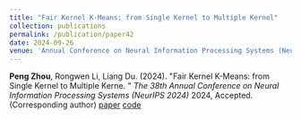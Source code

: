 ```yaml
---
title: "Fair Kernel K-Means: from Single Kernel to Multiple Kernel"
collection: publications
permalink: /publication/paper42
date: 2024-09-26
venue: 'Annual Conference on Neural Information Processing Systems (NeurIPS 2024)'
---
```


**Peng Zhou**, Rongwen Li, Liang Du. (2024). &quot;Fair Kernel K-Means: from Single Kernel to Multiple Kerne. &quot; <i>The 38th Annual Conference on Neural Information Processing Systems (NeurIPS 2024)</i> 2024, Accepted.  (Corresponding author) [paper](http://Doctor-Nobody.github.io/papers/NeurIPS2024.pdf)  [code](https://github.com/rongwenli/NeurIPS24-FMKKM)